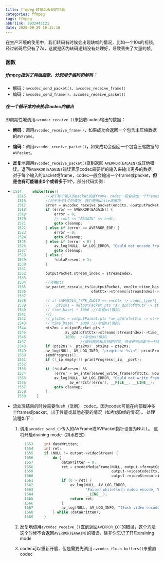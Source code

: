 ```yaml
---
title: ffmpeg-转码后丢帧的问题
categories: ffmpeg
tags: ffmpeg
abbrlink: 3032443121
date: 2020-09-29 16:35:30
---
```


在生产环境的使用中，我们转码有时候会出现缺帧的情况，比如一个10s的视频，经过转码后只有了7s，这就是因为转码逻辑没有处理好，导致丢失了大量的帧。

### 函数

##### ffmpeg提供了两组函数，分别用于编码和解码：

- 解码：`avcodec_send_packet()`、`avcodec_receive_frame()`
- 编码：`avcodec_send_frame()`、`avcodec_receive_packet()`



##### 在一个循环体内去接收codec的输出

即周期性地调用`avcodec_receive_()`来接收codec输出的数据：

- **解码**：调用`avcodec_receive_frame()`，如果成功会返回一个包含未压缩数据的`AVFrame`。

- **编码**：调用`avcodec_receive_packet()`，如果成功会返回一个包含压缩数据的`AVPacket`。

- **反复**地调用`avcodec_receive_packet()`直到返回 `AVERROR(EAGAIN)`或其他错误。返回`AVERROR(EAGAIN)`错误表示codec需要新的输入来输出更多的数据。对于每个输入的packet或frame，codec一般会输出一个frame或packet，**但是也有可能输出0个或者多于1个**。部分代码实例：

- ~~~cpp
  1514     while(true){
    1515         //对于每个输入的packet或者frame，codec一般会输出一个frame或者packet，但是也有可能输出0个或者多于1个
    1516         //对于多于1个的情况，我们使用while来解决
    1517         error = avcodec_receive_packet(encCtx, &outputPacket);
    1518         if (error == AVERROR(EAGAIN)) {
    1519             error = 0;
    1520             // cout << "EAGAIN" << endl;
    1521             goto cleanup;
    1522         } else if (error == AVERROR_EOF) {
    1523             error = 0;
    1524             goto cleanup;
    1525         } else if (error < 0) {
    1526             av_log(NULL, AV_LOG_ERROR, "Could not encode frame\n");
    1527             goto cleanup;
    1528         } else { 
    1529             *dataPresent = 1;
    1530         }        
    1531                  
    1532         outputPacket.stream_index = streamIndex;
    1533                  
    1534         //转换pts
    1535         av_packet_rescale_ts(&outputPacket, encCtx->time_base,
    1536                              ofmtCtx->streams[streamIndex]->time_base);
    1537     
    1538         // if (AVMEDIA_TYPE_AUDIO == encCtx -> codec_type){
    1539         //  _pts2ms = outputPacket.pts *av_q2d(ofmtCtx -> streams[streamIndex] ->
    1540         // time_base) * 1000 ;//单位ms(微妙)
    1541         //}      
    1542         //_pts2ms = outputPacket.pts *av_q2d(ofmtCtx -> streams[streamIndex] ->
    1543         // time_base) * 1000 ;//单位ms(微妙)
    1544         pts2ms = outputPacket.pts *
    1545                  av_q2d(ofmtCtx->streams[streamIndex]->time_base) *
    1546                  1000;  //单位ms(微妙)
    1547                         //编码视频和音频的时候，两者的时间是不一样的，为了保证进度一直向前，所以取最大值
    1548         if (pts2ms > _pts2ms) _pts2ms = pts2ms;
    1549         av_log(NULL, AV_LOG_INFO, "progress: %s\n", printProgress().c_str());
    1550         sendProgress();
    1551         if (!_ip.empty()) printProgress(_ip, _port);
    1552                  
    1553         if (*dataPresent &&
    1554             (error = av_interleaved_write_frame(ofmtCtx, &outputPacket)) < 0) {
    1555             av_log(NULL, AV_LOG_ERROR, "Could not write frame,%s,%s:%d\n",
    1556                    av_err2str(error), __FILE__, __LINE__);
    1557             goto cleanup;
    1558         }        
    1559     }   
  ~~~

- 流处理结束的时候需要flush（洗刷） codec。因为codec可能在内部缓冲多个frame或packet，出于性能或其他必要的情况（如考虑B帧的情况）。 处理流程如下：

  1. 调用`avcodec_send_()`传入的AVFrame或AVPacket指针设置为NULL。 这将开启draining mode（排水模式）

     ~~~cpp
       1653     int dataWritten;
       1654     int ret;       
       1655     if (NULL != output->videoStream) {
       1656         do {       
       1657             dataWritten = 0;
       1658             ret = encodeMediaFrame(NULL, output->formatContext,
       1659                                    output->videoCodecCtx, &dataWritten,
       1660                                    output->videoStream->index);
       1661             if (0 > ret) {
       1662                 av_log(NULL, AV_LOG_ERROR,
       1663                        "Failed whileflush video encode, %s:%d\n", __FILE__,
       1664                        __LINE__);
       1665                 return ret;
       1666             }      
       1667             av_log(NULL, AV_LOG_INFO, "flush video encoder data\n");
       1668         } while (dataWritten);
       1669     }  
     ~~~

  2. 反复地调用`avcodec_receive_()`直到返回`AVERROR_EOF`的错误，这个方法这个时候不会返回`AVERROR(EAGAIN)`的错误，除非你忘记了开启draining mode

  3. codec可以重新开启，但是需要先调用 `avcodec_flush_buffers()`来重置codec

